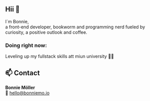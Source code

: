 ## Hii 👾
I´m Bonnie, <br>
a front-end developer, bookworm and programming nerd fueled by curiosity, a positive outlook and coffee.

### Doing right now: 
Leveling up my fullstack skills att miun university 👩‍💻

## 📫 Contact

**Bonnie Möller**  
💌 hello@bonniemo.io

<!--
**bonniemo/bonniemo** is a ✨ _special_ ✨ repository because its `README.md` (this file) appears on your GitHub profile.

Here are some ideas to get you started:

- 🔭 I’m currently working on ...
- 🌱 I’m currently learning ...
- 👯 I’m looking to collaborate on ...
- 🤔 I’m looking for help with ...
- 💬 Ask me about ...
- 📫 How to reach me: ...
- 😄 Pronouns: ...
- ⚡ Fun fact: ...
-->
